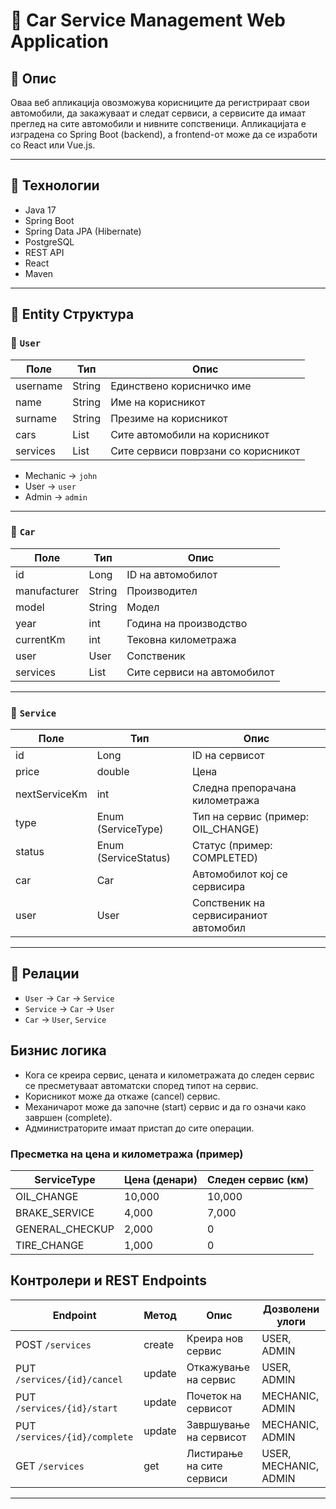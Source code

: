 # 🚗 Car Service Management Web Application

## 📌 Опис
Оваа веб апликација овозможува корисниците да регистрираат свои автомобили, да закажуваат и следат сервиси, а сервисите да имаат преглед на сите автомобили и нивните сопственици. Апликацијата е изградена со Spring Boot (backend), а frontend-от може да се изработи со React или Vue.js.

---

## 🧱 Технологии
- Java 17
- Spring Boot
- Spring Data JPA (Hibernate)
- PostgreSQL 
- REST API
- React
- Maven 

---

## 🧩 Entity Структура

### 👤 `User`
| Поле      | Тип       | Опис                     |
|-----------|------------|--------------------------|
| username  | String     | Единствено корисничко име |
| name      | String     | Име на корисникот         |
| surname   | String     | Презиме на корисникот     |
| cars      | List<Car>  | Сите автомобили на корисникот |
| services  | List<Service> | Сите сервиси поврзани со корисникот |

- Mechanic → `john`
- User → `user`
- Admin → `admin`
---

### 🚗 `Car`
| Поле         | Тип       | Опис                         |
|--------------|-----------|------------------------------|
| id           | Long      | ID на автомобилот            |
| manufacturer | String  | Производител                 |
| model        | String    | Модел                        |
| year         | int       | Година на производство       |
| currentKm    | int       | Тековна километража          |
| user         | User      | Сопственик                   |
| services     | List<Service> | Сите сервиси на автомобилот |

---

### 🔧 `Service`
| Поле           | Тип               | Опис                          |
|----------------|------------------|-------------------------------|
| id             | Long             | ID на сервисот                |
| price          | double           | Цена                          |
| nextServiceKm  | int              | Следна препорачана километража |
| type           | Enum (ServiceType) | Тип на сервис (пример: OIL_CHANGE) |
| status         | Enum (ServiceStatus) | Статус (пример: COMPLETED) |
| car            | Car              | Автомобилот кој се сервисира |
| user           | User             | Сопственик на сервисираниот автомобил |

---

## 🔁 Релации

- `User` → `Car` → `Service`
- `Service` → `Car` → `User`
- `Car` → `User`, `Service`

## Бизнис логика

- Кога се креира сервис, цената и километражата до следен сервис се пресметуваат автоматски според типот на сервис.
- Корисникот може да откаже (cancel) сервис.
- Механичарот може да започне (start) сервис и да го означи како завршен (complete).
- Администраторите имаат пристап до сите операции.

### Пресметка на цена и километража (пример)

| ServiceType    | Цена (денари) | Следен сервис (км) |
|----------------|---------------|--------------------|
| OIL_CHANGE     | 10,000        | 10,000             |
| BRAKE_SERVICE  | 4,000         | 7,000              |
| GENERAL_CHECKUP| 2,000         | 0                  |
| TIRE_CHANGE    | 1,000         | 0                  |

## Контролери и REST Endpoints

| Endpoint                       | Метод | Опис                          | Дозволени улоги         |
|-------------------------------|--------|------------------------------|-------------------------|
| POST `/services`               | create | Креира нов сервис             | USER, ADMIN             |
| PUT `/services/{id}/cancel`    | update | Откажување на сервис           | USER, ADMIN             |
| PUT `/services/{id}/start`     | update | Почеток на сервисот            | MECHANIC, ADMIN         |
| PUT `/services/{id}/complete`  | update | Завршување на сервисот         | MECHANIC, ADMIN         |
| GET `/services`                | get    | Листирање на сите сервиси      | USER, MECHANIC, ADMIN   |


---
